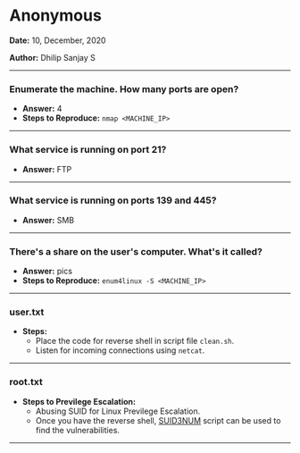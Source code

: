 # Anonymous

**Date:** 10, December, 2020

**Author:** Dhilip Sanjay S

---

### Enumerate the machine.  How many ports are open?
- **Answer:** 4
- **Steps to Reproduce:** `nmap <MACHINE_IP>`

---

### What service is running on port 21?
- **Answer:** FTP

---

### What service is running on ports 139 and 445?
- **Answer:** SMB

---

### There's a share on the user's computer.  What's it called?
- **Answer:** pics
- **Steps to Reproduce:** `enum4linux -S <MACHINE_IP>`

---

### user.txt
- **Steps:** 
    - Place the code for reverse shell in script file `clean.sh`.
    - Listen for incoming connections using `netcat`.

---

### root.txt
- **Steps to Previlege Escalation:** 
    - Abusing SUID for Linux Previlege Escalation.
    - Once you have the reverse shell, [SUID3NUM](https://github.com/Anon-Exploiter/SUID3NUM) script can be used to find the vulnerabilities.
---